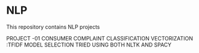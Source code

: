 # NLP
This repository contains NLP projects

PROJECT -01 
CONSUMER COMPLAINT CLASSIFICATION 
VECTORIZATION :TFIDF 
MODEL SELECTION 
TRIED USING BOTH NLTK AND SPACY 
